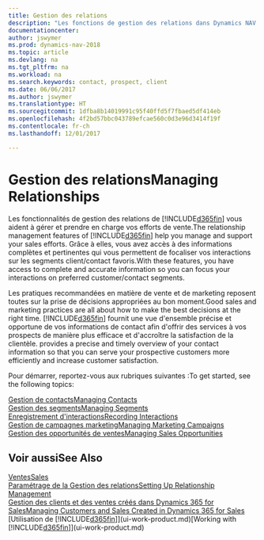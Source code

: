 ```yaml
---
title: Gestion des relations
description: "Les fonctions de gestion des relations dans Dynamics NAV prennent en charge vos efforts en matière de vente et vous permettent d'accéder à des informations sur les contacts et les prospects afin de pouvoir servir vos clients efficacement."
documentationcenter: 
author: jswymer
ms.prod: dynamics-nav-2018
ms.topic: article
ms.devlang: na
ms.tgt_pltfrm: na
ms.workload: na
ms.search.keywords: contact, prospect, client
ms.date: 06/06/2017
ms.author: jswymer
ms.translationtype: HT
ms.sourcegitcommit: 1dfba8b14019991c95f40ffd5f7fbaed5df414eb
ms.openlocfilehash: 4f2bd57bbc043789efcae560c0d3e96d3414f19f
ms.contentlocale: fr-ch
ms.lasthandoff: 12/01/2017

---
```

# <a name="managing-relationships"></a><span data-ttu-id="7d1c5-103">Gestion des relations</span><span class="sxs-lookup"><span data-stu-id="7d1c5-103">Managing Relationships</span></span>
<span data-ttu-id="7d1c5-104">Les fonctionnalités de gestion des relations de [!INCLUDE[d365fin](includes/d365fin_md.md)] vous aident à gérer et prendre en charge vos efforts de vente.</span><span class="sxs-lookup"><span data-stu-id="7d1c5-104">The relationship management features of [!INCLUDE[d365fin](includes/d365fin_md.md)] help you manage and support your sales efforts.</span></span> <span data-ttu-id="7d1c5-105">Grâce à elles, vous avez accès à des informations complètes et pertinentes qui vous permettent de focaliser vos interactions sur les segments client/contact favoris.</span><span class="sxs-lookup"><span data-stu-id="7d1c5-105">With these features, you have access to complete and accurate information so you can focus your interactions on preferred customer/contact segments.</span></span>

<span data-ttu-id="7d1c5-106">Les pratiques recommandées en matière de vente et de marketing reposent toutes sur la prise de décisions appropriées au bon moment.</span><span class="sxs-lookup"><span data-stu-id="7d1c5-106">Good sales and marketing practices are all about how to make the best decisions at the right time.</span></span> [!INCLUDE[d365fin](includes/d365fin_md.md)]<span data-ttu-id="7d1c5-107"> fournit une vue d'ensemble précise et opportune de vos informations de contact afin d'offrir des services à vos prospects de manière plus efficace et d'accroître la satisfaction de la clientèle.</span><span class="sxs-lookup"><span data-stu-id="7d1c5-107"> provides a precise and timely overview of your contact information so that you can serve your prospective customers more efficiently and increase customer satisfaction.</span></span>

<span data-ttu-id="7d1c5-108">Pour démarrer, reportez-vous aux rubriques suivantes :</span><span class="sxs-lookup"><span data-stu-id="7d1c5-108">To get started, see the following topics:</span></span>

[<span data-ttu-id="7d1c5-109">Gestion de contacts</span><span class="sxs-lookup"><span data-stu-id="7d1c5-109">Managing Contacts</span></span>](marketing-contacts.md)  
[<span data-ttu-id="7d1c5-110">Gestion des segments</span><span class="sxs-lookup"><span data-stu-id="7d1c5-110">Managing Segments</span></span>](marketing-segments.md)  
[<span data-ttu-id="7d1c5-111">Enregistrement d'interactions</span><span class="sxs-lookup"><span data-stu-id="7d1c5-111">Recording Interactions</span></span>](marketing-interactions.md)  
[<span data-ttu-id="7d1c5-112">Gestion de campagnes marketing</span><span class="sxs-lookup"><span data-stu-id="7d1c5-112">Managing Marketing Campaigns</span></span>](marketing-campaigns.md)  
[<span data-ttu-id="7d1c5-113">Gestion des opportunités de ventes</span><span class="sxs-lookup"><span data-stu-id="7d1c5-113">Managing Sales Opportunities</span></span>](marketing-manage-sales-opportunities.md)

## <a name="see-also"></a><span data-ttu-id="7d1c5-114">Voir aussi</span><span class="sxs-lookup"><span data-stu-id="7d1c5-114">See Also</span></span>
[<span data-ttu-id="7d1c5-115">Ventes</span><span class="sxs-lookup"><span data-stu-id="7d1c5-115">Sales</span></span>](sales-manage-sales.md)  
[<span data-ttu-id="7d1c5-116">Paramétrage de la Gestion des relations</span><span class="sxs-lookup"><span data-stu-id="7d1c5-116">Setting Up Relationship Management</span></span>](marketing-setup-marketing.md)  
[<span data-ttu-id="7d1c5-117">Gestion des clients et des ventes créés dans Dynamics 365 for Sales</span><span class="sxs-lookup"><span data-stu-id="7d1c5-117">Managing Customers and Sales Created in Dynamics 365 for Sales</span></span>](marketing-integrate-dynamicscrm.md)  
<span data-ttu-id="7d1c5-118">[Utilisation de [!INCLUDE[d365fin](includes/d365fin_md.md)]](ui-work-product.md)</span><span class="sxs-lookup"><span data-stu-id="7d1c5-118">[Working with [!INCLUDE[d365fin](includes/d365fin_md.md)]](ui-work-product.md)</span></span>  

